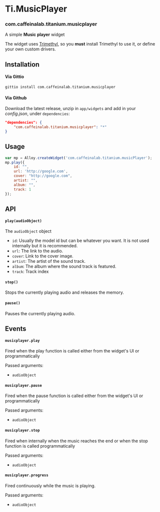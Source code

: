 # Ti.MusicPlayer

### com.caffeinalab.titanium.musicplayer

A simple **Music player** widget

The widget uses [Trimethyl](https://github.com/CaffeinaLab/Trimethyl), so you **must** install Trimethyl to use it, or define your own custom drivers.

## Installation

#### Via Gittio

```
gittio install com.caffeinalab.titanium.musicplayer
```

#### Via Github

Download the latest release, unzip in `app/widgets` and add in your *config.json*, under `dependencies`:

```json
"dependencies": {
    "com.caffeinalab.titanium.musicplayer": "*"
}
```

## Usage

```javascript
var mp = Alloy.createWidget('com.caffeinalab.titanium.musicPlayer');
mp.play({
    id: "",
    url: 'http://google.com',
    cover: "http://google.com",
    artist: "",
    album: "",
    track: 1
});
```

## API

#### `play(audioObject) `

The `audioObject` object

* `id`: Usually the model id but can be whatever you want. It is not used internally but it is recommended.
* `url`: The link to the audio.
* `cover`: Link to the cover image.
* `artist`: The artist of the sound track.
* `album`: The album where the sound track is featured.
* `track`: Track index

#### `stop()`

Stops the currently playing audio and releases the memory.

#### `pause()`

Pauses the currently playing audio.

## Events

#### `musicplayer.play`

Fired when the play function is called either from the widget's UI or programmatically

Passed arguments:

* `audioObject`

#### `musicplayer.pause`

Fired when the pause function is called either from the widget's UI or programmatically

Passed arguments:

* `audioObject`

#### `musicplayer.stop`

Fired when internally when the music reaches the end or when the stop function is called programmatically

Passed arguments:

* `audioObject`

#### `musicplayer.progress`

Fired continuously while the music is playing.

Passed arguments:

* `audioObject`
